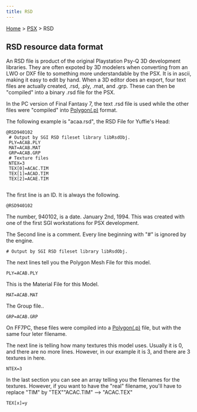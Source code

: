 ```yaml
---
title: RSD
---
```


[Home](../Main_Page.md) > [PSX](../PSX.md) > RSD

## RSD resource data format

An RSD file is product of the original Playstation Psy-Q 3D development libraries. They are often expoted by 3D modelers when converting from an LWO or DXF file to something more understandable by the PSX. It is in ascii, making it easy to edit by hand. When a 3D editor does an export, four text files are actually created, .rsd, .ply, .mat, and .grp. These can then be "compiled" into a binary .rsd file for the PSX.

In the PC version of Final Fantasy 7, the text .rsd file is used while the other files were "compiled" into [Polygon(.p)](../FF7/P.md) format.

The following example is "acaa.rsd", the RSD File for Yuffie's Head:

`@RSD940102`  
` # Output by SGI RSD fileset library libRsdObj.`  
` PLY=ACAB.PLY`  
` MAT=ACAB.MAT`  
` GRP=ACAB.GRP`  
` # Texture files`  
` NTEX=3`  
` TEX[0]=ACAC.TIM`  
` TEX[1]=ACAD.TIM `  
` TEX[2]=ACAE.TIM`  
` `

The first line is an ID. It is always the following.

`@RSD940102`

The number, 940102, is a date. January 2nd, 1994. This was created with one of the first SGI workstations for PSX development.

The Second line is a comment. Every line beginning with "\#" is ignored by the engine.

`# Output by SGI RSD fileset library libRsdObj.`

The next lines tell you the Polygon Mesh File for this model.

`PLY=ACAB.PLY`

This is the Material File for this Model.

`MAT=ACAB.MAT`

The Group file..

`GRP=ACAB.GRP`

On FF7PC, these files were compiled into a [Polygon(.p)](../FF7/P.md) file, but with the same four leter filename.

The next line is telling how many textures this model uses. Usually it is 0, and there are no more lines. However, in our example it is 3, and there are 3 textures in here.

`NTEX=3`

In the last section you can see an array telling you the filenames for the textures. However, if you want to have the "real" filename, you'll have to replace "TIM" by "TEX""ACAC.TIM" --&gt; "ACAC.TEX"

`TEX[x]=y`
